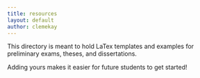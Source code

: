 ```yaml
---
title: resources
layout: default
author: clemekay
---
```

This directory is meant to hold LaTex templates and examples for preliminary exams, theses, and dissertations. 

Adding yours makes it easier for future students to get started!


